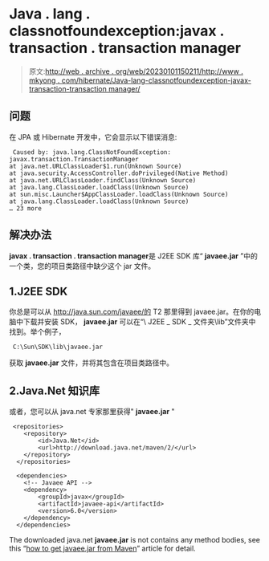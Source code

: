 # Java . lang . classnotfoundexception:javax . transaction . transaction manager

> 原文:[http://web . archive . org/web/20230101150211/http://www . mkyong . com/hibernate/Java-lang-classnotfoundexception-javax-transaction-transaction manager/](http://web.archive.org/web/20230101150211/http://www.mkyong.com/hibernate/java-lang-classnotfoundexception-javax-transaction-transactionmanager/)

## 问题

在 JPA 或 Hibernate 开发中，它会显示以下错误消息:

```
 Caused by: java.lang.ClassNotFoundException: javax.transaction.TransactionManager
at java.net.URLClassLoader$1.run(Unknown Source)
at java.security.AccessController.doPrivileged(Native Method)
at java.net.URLClassLoader.findClass(Unknown Source)
at java.lang.ClassLoader.loadClass(Unknown Source)
at sun.misc.Launcher$AppClassLoader.loadClass(Unknown Source)
at java.lang.ClassLoader.loadClass(Unknown Source)
… 23 more 
```

## 解决办法

**javax . transaction . transaction manager**是 J2EE SDK 库“ **javaee.jar** ”中的一个类，您的项目类路径中缺少这个 jar 文件。

## 1.J2EE SDK

你总是可以从 http://java.sun.com/javaee/的 T2 那里得到 javaee.jar。在你的电脑中下载并安装 SDK， **javaee.jar** 可以在“\ J2EE _ SDK _ 文件夹\lib”文件夹中找到。举个例子，

```
 C:\Sun\SDK\lib\javaee.jar 
```

获取 **javaee.jar** 文件，并将其包含在项目类路径中。

## 2.Java.Net 知识库

或者，您可以从 java.net 专家那里获得" **javaee.jar** "

```
 <repositories>
  	<repository>
  		<id>Java.Net</id>
  		<url>http://download.java.net/maven/2/</url>
  	</repository>
  </repositories>

  <dependencies>
    <!-- Javaee API -->
	<dependency>
    	<groupId>javax</groupId>
    	<artifactId>javaee-api</artifactId>
    	<version>6.0</version>
	</dependency>
  </dependencies> 
```

The downloaded java.net **javaee.jar** is not contains any method bodies, see this “[how to get javaee.jar from Maven](http://web.archive.org/web/20220930231922/http://www.mkyong.com/maven/how-to-download-j2ee-api-javaee-jar-from-maven/)” article for detail.<input type="hidden" id="mkyong-current-postId" value="5875">